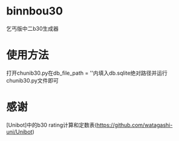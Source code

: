 # binnbou30
乞丐版中二b30生成器
# 使用方法
打开chunib30.py在db_file_path = ''内填入db.sqlite绝对路径并运行chunib30.py文件即可
# 感谢
[Unibot]中的b30 rating计算和定数表(https://github.com/watagashi-uni/Unibot)
